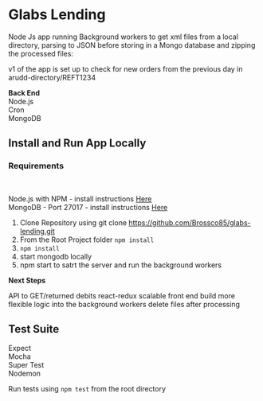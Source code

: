 <h1>Glabs Lending</h1>
Node Js app running Background workers to get xml files from a local directory, parsing to JSON before storing in a Mongo database and zipping the processed files: <br>

v1 of the app is set up to check for new orders from the previous day in arudd-directory/REFT1234

<b>Back End</b><br>
Node.js <br>
Cron <br>
MongoDB <br>

<h2>Install and Run App Locally</h2>
<h3>Requirements</h3> <br>

Node.js with NPM - install instructions [Here](https://docs.npmjs.com/getting-started/installing-node) <br>
MongoDB - Port 27017 - install instructions [Here](https://docs.mongodb.com/manual/installation/) <br>

1. Clone Repository using git clone https://github.com/Brossco85/glabs-lending.git <br>
2. From the Root Project folder `npm install` <br> 
3. `npm install` <br>
4. start mongodb locally <br>
8. npm start to satrt the server and run the background workers <br>

<b>Next Steps</b><br>

API to GET/returned debits
react-redux scalable front end
build more flexible logic into the background workers
delete files after processing


<h2>Test Suite</h2>
Expect <br>
Mocha <br>
Super Test <br>
Nodemon <br>

Run tests using `npm test` from the root directory
